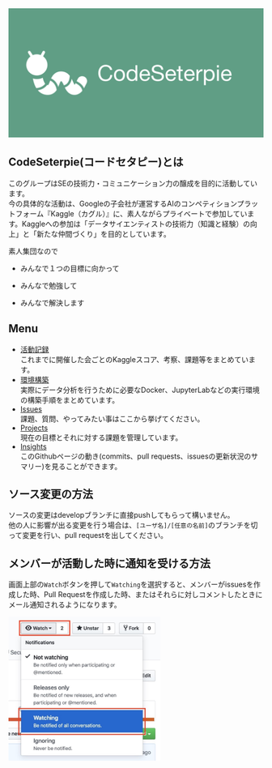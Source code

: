 <img src="https://github.com/CodeSeterpie/CodeSeterpie/blob/develop/images/SocialPreview/SocialPreview.jpeg">

## CodeSeterpie(コードセタピー)とは
このグループはSEの技術力・コミュニケーション力の醸成を目的に活動しています。  
今の具体的な活動は、Googleの子会社が運営するAIのコンペティションプラットフォーム『Kaggle（カグル）』に、素人ながらプライベートで参加しています。Kaggleへの参加は「データサイエンティストの技術力（知識と経験）の向上」と「新たな仲間づくり」を目的としています。

素人集団なので

* みんなで１つの目標に向かって

* みんなで勉強して

* みんなで解決します

## Menu
* [活動記録](https://codeseterpie.github.io/)  
  これまでに開催した会ごとのKaggleスコア、考察、課題等をまとめています。
* [環境構築](https://github.com/CodeSeterpie/CodeSeterpie/wiki/%E7%92%B0%E5%A2%83%E6%A7%8B%E7%AF%89)  
  実際にデータ分析を行うために必要なDocker、JupyterLabなどの実行環境の構築手順をまとめています。
* [Issues](https://github.com/CodeSeterpie/CodeSeterpie/issues)  
  課題、質問、やってみたい事はここから挙げてください。
* [Projects](https://github.com/CodeSeterpie/CodeSeterpie/projects)  
  現在の目標とそれに対する課題を管理しています。
* [Insights](https://github.com/CodeSeterpie/CodeSeterpie/pulse)  
  このGithubページの動き(commits、pull requests、issuesの更新状況のサマリー)を見ることができます。

## ソース変更の方法
ソースの変更はdevelopブランチに直接pushしてもらって構いません。  
他の人に影響が出る変更を行う場合は、`[ユーザ名]/[任意の名前]`のブランチを切って変更を行い、pull requestを出してください。

## メンバーが活動した時に通知を受ける方法
画面上部の`Watch`ボタンを押して`Watching`を選択すると、メンバーがissuesを作成した時、Pull Requestを作成した時、またはそれらに対しコメントしたときにメール通知されるようになります。

<img src="https://github.com/CodeSeterpie/CodeSeterpie/blob/develop/images/github/watching.jpg" width="300">
